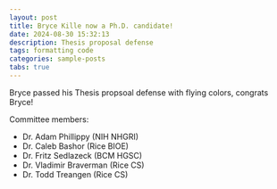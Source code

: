 ```yaml
---
layout: post
title: Bryce Kille now a Ph.D. candidate!
date: 2024-08-30 15:32:13
description: Thesis proposal defense
tags: formatting code
categories: sample-posts
tabs: true
---
```


Bryce passed his Thesis propsoal defense with flying colors, congrats Bryce!

Committee members:
 - Dr. Adam Phillippy (NIH NHGRI)
 - Dr. Caleb Bashor (Rice BIOE)
 - Dr. Fritz Sedlazeck (BCM HGSC)
 - Dr. Vladimir Braverman (Rice CS)
 - Dr. Todd Treangen (Rice CS)
